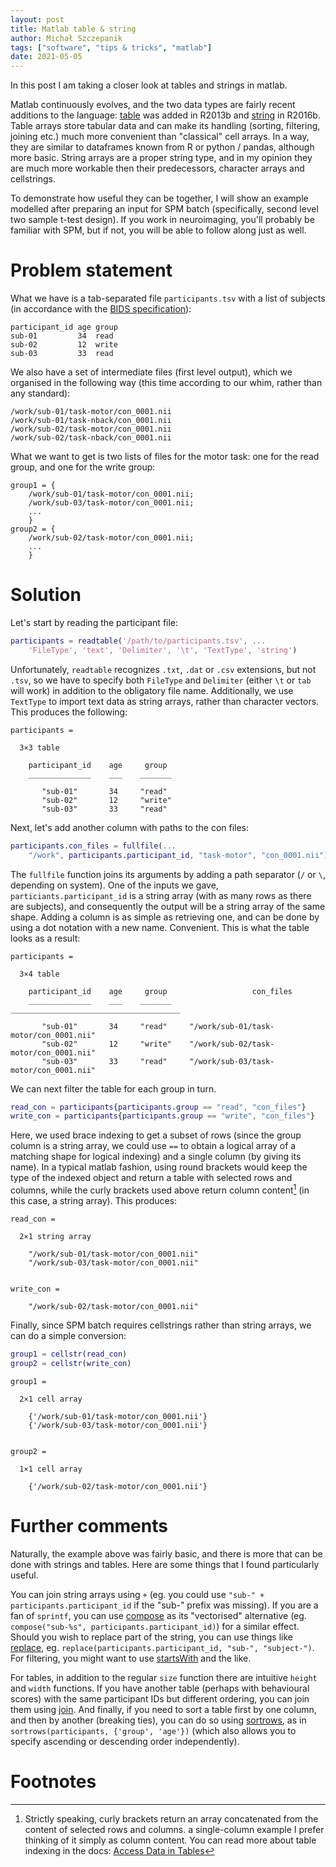 ```yaml
---
layout: post
title: Matlab table & string
author: Michał Szczepanik
tags: ["software", "tips & tricks", "matlab"]
date: 2021-05-05
---
```


In this post I am taking a closer look at tables and strings in matlab.

Matlab continuously evolves, and the two data types are fairly recent additions to the language: [table](https://www.mathworks.com/help/matlab/ref/table.html) was added in R2013b and [string](https://www.mathworks.com/help/matlab/ref/string.html) in R2016b. Table arrays store tabular data and can make its handling (sorting, filtering, joining etc.) much more convenient than "classical" cell arrays. In a way, they are similar to dataframes known from R or python / pandas, although more basic. String arrays are a proper string type, and in my opinion they are much more workable then their predecessors, character arrays and cellstrings.

To demonstrate how useful they can be together, I will show an example modelled after preparing an input for SPM batch (specifically, second level two sample t-test design). If you work in neuroimaging, you'll probably be familiar with SPM, but if not, you will be able to follow along just as well.


# Problem statement
What we have is a tab-separated file `participants.tsv` with a list of subjects (in accordance with the [BIDS specification](https://bids-specification.readthedocs.io/en/stable/03-modality-agnostic-files.html#participants-file)):

```
participant_id age group
sub-01         34  read
sub-02         12  write
sub-03         33  read
```

We also have a set of intermediate files (first level output), which we organised in the following way (this time according to our whim, rather than any standard):

```
/work/sub-01/task-motor/con_0001.nii
/work/sub-01/task-nback/con_0001.nii
/work/sub-02/task-motor/con_0001.nii
/work/sub-02/task-nback/con_0001.nii
```

What we want to get is two lists of files for the motor task: one for the read group, and one for the write group:

```
group1 = {
	/work/sub-01/task-motor/con_0001.nii;
	/work/sub-03/task-motor/con_0001.nii;
	...
	}
group2 = {
	/work/sub-02/task-motor/con_0001.nii;
	...
	}
```

# Solution

Let's start by reading the participant file:

```matlab
participants = readtable('/path/to/participants.tsv', ...
	'FileType', 'text', 'Delimiter', '\t', 'TextType', 'string')
```

Unfortunately, `readtable` recognizes `.txt`, `.dat` or `.csv` extensions, but not `.tsv`, so we have to specify both `FileType` and `Delimiter` (either `\t` or `tab` will work) in addition to the obligatory file name. Additionally, we use `TextType` to import text data as string arrays, rather than character vectors. This produces the following:

```
participants =

  3×3 table

    participant_id    age     group 
    ______________    ___    _______

       "sub-01"       34     "read" 
       "sub-02"       12     "write"
       "sub-03"       33     "read" 

```

Next, let's add another column with paths to the con files:

```matlab
participants.con_files = fullfile(...
	"/work", participants.participant_id, "task-motor", "con_0001.nii")
```

The `fullfile` function joins its arguments by adding a path separator (`/` or `\`, depending on system). One of the inputs we gave, `particiants.participant_id` is a string array (with as many rows as there are subjects), and consequently the output will be a string array of the same shape. Adding a column is as simple as retrieving one, and can be done by using a dot notation with a new name. Convenient. This is what the table looks as a result:

```
participants =

  3×4 table

    participant_id    age     group                   con_files               
    ______________    ___    _______    ______________________________________

       "sub-01"       34     "read"     "/work/sub-01/task-motor/con_0001.nii"
       "sub-02"       12     "write"    "/work/sub-02/task-motor/con_0001.nii"
       "sub-03"       33     "read"     "/work/sub-03/task-motor/con_0001.nii"
```

We can next filter the table for each group in turn.

```matlab
read_con = participants{participants.group == "read", "con_files"}
write_con = participants{participants.group == "write", "con_files"}
```

Here, we used brace indexing to get a subset of rows (since the group column is a string array, we could use `==` to obtain a logical array of a matching shape for logical indexing) and a single column (by giving its name). In a typical matlab fashion, using round brackets would keep the type of the indexed object and return a table with selected rows and columns, while the curly brackets used above return column content[^1] (in this case, a string array). This produces:

```
read_con = 

  2×1 string array

    "/work/sub-01/task-motor/con_0001.nii"
    "/work/sub-03/task-motor/con_0001.nii"


write_con = 

    "/work/sub-02/task-motor/con_0001.nii"
```

Finally, since SPM batch requires cellstrings rather than string arrays, we can do a simple conversion:

```matlab
group1 = cellstr(read_con)
group2 = cellstr(write_con)
```

```
group1 =

  2×1 cell array

    {'/work/sub-01/task-motor/con_0001.nii'}
    {'/work/sub-03/task-motor/con_0001.nii'}


group2 =

  1×1 cell array

    {'/work/sub-02/task-motor/con_0001.nii'}
```

# Further comments

Naturally, the example above was fairly basic, and there is more that can be done with strings and tables. Here are some things that I found particularly useful. 

You can join string arrays using `+` (eg. you could use `"sub-" + participants.participant_id` if the "sub-" prefix was missing). If you are a fan of `sprintf`, you can use [compose](https://www.mathworks.com/help/matlab/ref/compose.html) as its "vectorised" alternative (eg. `compose("sub-%s", participants.participant_id)`) for a similar effect. Should you wish to replace part of the string, you can use things like [replace](https://www.mathworks.com/help/matlab/ref/replace.html), eg. `replace(participants.participant_id, "sub-", "subject-")`. For filtering, you might want to use [startsWith](https://www.mathworks.com/help/matlab/ref/startswith.html) and the like.

For tables, in addition to the regular `size` function there are intuitive `height` and `width` functions. If you have another table (perhaps with behavioural scores) with the same participant IDs but different ordering, you can join them using [join](https://www.mathworks.com/help/matlab/ref/table.join.html). And finally, if you need to sort a table first by one column, and then by another (breaking ties), you can do so using [sortrows](https://www.mathworks.com/help/matlab/ref/double.sortrows.html), as in `sortrows(participants, {'group', 'age'})` (which also allows you to specify ascending or descending order independently).

# Footnotes
[^1]: Strictly speaking, curly brackets return an array concatenated from the content of selected rows and columns.  a single-column example I prefer thinking of it simply as column content. You can read more about table indexing in the docs: [Access Data in Tables](https://www.mathworks.com/help/matlab/matlab_prog/access-data-in-a-table.html)
